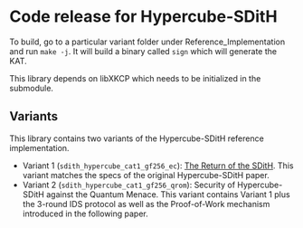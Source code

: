 # Code release for Hypercube-SDitH

To build, go to a particular variant folder under Reference_Implementation and run `make -j`.
It will build a binary called `sign` which will generate the KAT.

This library depends on libXKCP which needs to be initialized in the submodule.

## Variants

This library contains two variants of the Hypercube-SDitH reference implementation.

- Variant 1 (`sdith_hypercube_cat1_gf256_ec`): [The Return of the SDitH](https://eprint.iacr.org/2022/1645). This variant matches the specs of the original Hypercube-SDitH paper.
- Variant 2 (`sdith_hypercube_cat1_gf256_qrom`): Security of Hypercube-SDitH against the Quantum Menace. This variant contains Variant 1 plus the 3-round IDS protocol as well as the Proof-of-Work mechanism introduced in the following paper.
